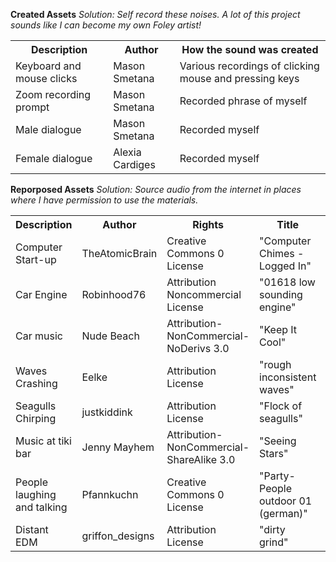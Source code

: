 **Created Assets**
*Solution: Self record these noises. A lot of this project sounds like I can become my own Foley artist!*
<table style="width:100%">
<tr>
  <th>Description</th>
  <th>Author</th>
  <th>How the sound was created</th>
</tr>
<tr>
  <td>Keyboard and mouse clicks</td>
  <td>Mason Smetana</td>
  <td>Various recordings of clicking mouse and pressing keys</td>
</tr>
<tr>
  <td>Zoom recording prompt</td>
  <td>Mason Smetana</td>
  <td>Recorded phrase of myself</td>
</tr>
<tr>
  <td>Male dialogue</td>
  <td>Mason Smetana</td>
  <td>Recorded myself</td>
</tr>
<tr>
  <td>Female dialogue</td>
  <td>Alexia Cardiges</td>
  <td>Recorded myself</td>
</tr>
</table>


**Reporposed Assets**
*Solution: Source audio from the internet in places where I have permission to use the materials.*
<table style="width:100%">
<tr>
  <th>Description</th>
  <th>Author</th>
  <th>Rights</th>
  <th>Title</th>
  <th>Source</th>
</tr>
<tr>
  <td>Computer Start-up</td>
  <td>TheAtomicBrain</td>
  <td>Creative Commons 0 License</td>
  <td>"Computer Chimes - Logged In"</td>
  <td><a href = "https://freesound.org/people/TheAtomicBrain/sounds/351880/">https://freesound.org/people/TheAtomicBrain/sounds/351880/</a></td>
</tr>
<tr>
  <td>Car Engine</td>
  <td>Robinhood76</td>
  <td>Attribution Noncommercial License</td>
  <td>"01618 low sounding engine"</td>
  <td><a href = "https://freesound.org/people/Robinhood76/sounds/95615/">https://freesound.org/people/Robinhood76/sounds/95615/</a></td>
</tr>
<tr>
  <td>Car music</td>
  <td>Nude Beach</td>
  <td>Attribution-NonCommercial-NoDerivs 3.0</td>
  <td>"Keep It Cool"</td>
  <td><a href = "https://freemusicarchive.org/music/Nude_Beach/Live_at_WFMU_on_Distort_Jersey_with_Deed_Runlea_April_5_2012/Nude_Beach_-_03_-_Keep_It_Cool">https://freemusicarchive.org/music/Nude_Beach/Live_at_WFMU_on_Distort_Jersey_with_Deed_Runlea_April_5_2012/Nude_Beach_-_03_-_Keep_It_Cool</a></td>
</tr>
<tr>
  <td>Waves Crashing</td>
  <td>Eelke</td>
  <td>Attribution License</td>
  <td>"rough inconsistent waves"</td>
  <td><a href = "https://freesound.org/people/Eelke/sounds/462594/">https://freesound.org/people/Eelke/sounds/462594/</a></td>
</tr>
<tr>
  <td>Seagulls Chirping</td>
  <td>justkiddink</td>
  <td>Attribution License</td>
  <td>"Flock of seagulls"</td>
  <td><a href = "https://freesound.org/people/juskiddink/sounds/98479/">https://freesound.org/people/juskiddink/sounds/98479/</a></td>
</tr>
<tr>
  <td>Music at tiki bar</td>
  <td>Jenny Mayhem</td>
  <td>Attribution-NonCommercial-ShareAlike 3.0</td>
  <td>"Seeing Stars"</td>
  <td><a href = "https://freemusicarchive.org/music/Jenny_Mayhem/Seeing_Stars_Single/Seeing_Stars">https://freemusicarchive.org/music/Jenny_Mayhem/Seeing_Stars_Single/Seeing_Stars</a></td>
</tr>
<tr>
  <td>People laughing and talking</td>
  <td>Pfannkuchn</td>
  <td>Creative Commons 0 License</td>
  <td>"Party-People outdoor 01 (german)"</td>
  <td><a href = "https://freesound.org/people/Pfannkuchn/sounds/457606/">https://freesound.org/people/Pfannkuchn/sounds/457606/</a></td>
</tr>
<tr>
  <td>Distant EDM</td>
  <td>griffon_designs</td>
  <td>Attribution License</td>
  <td>"dirty grind"</td>
  <td><a href = "https://freesound.org/people/griffon_designs/sounds/320553/">https://freesound.org/people/griffon_designs/sounds/320553/</a></td>
</tr>
</table>
